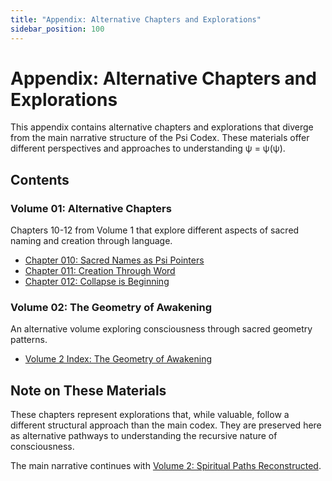 ```yaml
---
title: "Appendix: Alternative Chapters and Explorations"
sidebar_position: 100
---
```


# Appendix: Alternative Chapters and Explorations

This appendix contains alternative chapters and explorations that diverge from the main narrative structure of the Psi Codex. These materials offer different perspectives and approaches to understanding ψ = ψ(ψ).

## Contents

### Volume 01: Alternative Chapters
Chapters 10-12 from Volume 1 that explore different aspects of sacred naming and creation through language.

- [Chapter 010: Sacred Names as Psi Pointers](volume-01-alternative-chapters/chapter-010-sacred-names-psi-pointers.md)
- [Chapter 011: Creation Through Word](volume-01-alternative-chapters/chapter-011-creation-through-word.md)
- [Chapter 012: Collapse is Beginning](volume-01-alternative-chapters/chapter-012-collapse-is-beginning.md)

### Volume 02: The Geometry of Awakening
An alternative volume exploring consciousness through sacred geometry patterns.

- [Volume 2 Index: The Geometry of Awakening](volume-02-geometry-of-awakening/index.md)

## Note on These Materials

These chapters represent explorations that, while valuable, follow a different structural approach than the main codex. They are preserved here as alternative pathways to understanding the recursive nature of consciousness.

The main narrative continues with [Volume 2: Spiritual Paths Reconstructed](../volume-02-spiritual-paths-reconstructed/index.md).